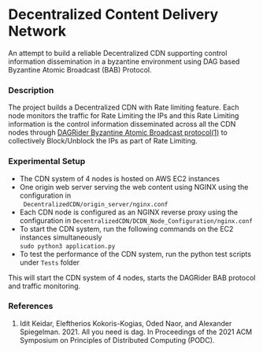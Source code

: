 # Decentralized Content Delivery Network
An attempt to build a reliable Decentralized CDN supporting control information dissemination in a byzantine environment using DAG based Byzantine Atomic Broadcast (BAB) Protocol.

### Description
The project builds a Decentralized CDN with Rate limiting feature. Each node monitors the traffic for Rate Limiting the IPs and this Rate Limiting information is the control information disseminated across all the CDN nodes through [DAGRider Byzantine Atomic Broadcast protocol(1)](#references) to collectively Block/Unblock the IPs as part of Rate Limiting.

### Experimental Setup
- The CDN system of 4 nodes is hosted on AWS EC2 instances
- One origin web server serving the web content using NGINX using the configuration in   
` DecentralizedCDN/origin_server/nginx.conf` 
- Each CDN node is configured as an NGINX reverse proxy using the configuration in    `DecentralizedCDN/DCDN_Node_Configuration/nginx.conf`
- To start the CDN system, run the following commands on the EC2 instances simultaneously   
`sudo python3 application.py`
- To test the performance of the CDN system, run the python test scripts under `Tests` folder
 
This will start the CDN system of 4 nodes, starts the DAGRider BAB protocol and traffic monitoring.

### References
1. Idit Keidar, Eleftherios Kokoris-Kogias, Oded Naor, and Alexander Spiegelman. 2021. All you need is dag. In Proceedings of the 2021 ACM Symposium on Principles of Distributed Computing (PODC).